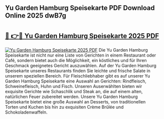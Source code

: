 ## Yu Garden Hamburg Speisekarte PDF Download Online 2025 dwB7g

# <h2><a href="http://gcdtc0.nevu.top/?p=Yu+Garden+Hamburg+Speisekarte">🔗 👉🔴 Yu Garden Hamburg Speisekarte 2025 PDF</a></h2>

[![Yu Garden Hamburg Speisekarte 2025 PDF](https://i.imgur.com/dBaPXMq.png)](http://gcdtc0.nevu.top/?p=Yu+Garden+Hamburg+Speisekarte)
Die Yu Garden Hamburg Speisekarte ist nicht nur eine Liste von Gerichten in einem Restaurant oder Café, sondern bietet auch die Möglichkeit, ein köstliches und für Ihren Geschmack geeignetes Gericht auszuwählen. Auf der Yu Garden Hamburg Speisekarte unseres Restaurants finden Sie leichte und frische Salate in unserem speziellen Bereich. Für Fleischliebhaber gibt es auf unserer Yu Garden Hamburg Speisekarte eine Auswahl an Gerichten: Rindfleisch, Schweinefleisch, Huhn und Fisch. Unseren Auserwählten bieten wir exquisite Gerichte wie Schaschlik und Steak an, die auf einem alten, natürlichen Feuer zubereitet werden. Unsere Yu Garden Hamburg Speisekarte bietet eine große Auswahl an Desserts, von traditionellen Torten und Kuchen bis hin zu exquisiten Crème Brûlée und Schokoladenwaffeln.
